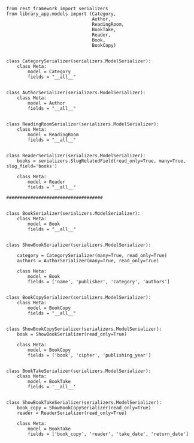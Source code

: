     from rest_framework import serializers
    from library_app.models import (Category,
                                    Author,
                                    ReadingRoom,
                                    BookTake,
                                    Reader,
                                    Book,
                                    BookCopy)
    
    
    class CategorySerializer(serializers.ModelSerializer):
        class Meta:
            model = Category
            fields = "__all__"
    
    
    class AuthorSerializer(serializers.ModelSerializer):
        class Meta:
            model = Author
            fields = "__all__"
    
    
    class ReadingRoomSerializer(serializers.ModelSerializer):
        class Meta:
            model = ReadingRoom
            fields = "__all__"
    
    
    class ReaderSerializer(serializers.ModelSerializer):
        books = serializers.SlugRelatedField(read_only=True, many=True, slug_field='books')
    
        class Meta:
            model = Reader
            fields = "__all__"
    
    ####################################
    
    
    class BookSerializer(serializers.ModelSerializer):
        class Meta:
            model = Book
            fields = "__all__"
    
    
    class ShowBookSerializer(serializers.ModelSerializer):
    
        category = CategorySerializer(many=True, read_only=True)
        authors = AuthorSerializer(many=True, read_only=True)
    
        class Meta:
            model = Book
            fields = ['name', 'publisher', 'category', 'authors']
    
    
    class BookCopySerializer(serializers.ModelSerializer):
        class Meta:
            model = BookCopy
            fields = "__all__"
    
    
    class ShowBookCopySerializer(serializers.ModelSerializer):
        book = ShowBookSerializer(read_only=True)
    
        class Meta:
            model = BookCopy
            fields = ['book', 'cipher', 'publishing_year']
    
    
    class BookTakeSerializer(serializers.ModelSerializer):
        class Meta:
            model = BookTake
            fields = '__all__'
    
    
    class ShowBookTakeSerializer(serializers.ModelSerializer):
        book_copy = ShowBookCopySerializer(read_only=True)
        reader = ReaderSerializer(read_only=True)
    
        class Meta:
            model = BookTake
            fields = ['book_copy', 'reader', 'take_date', 'return_date']